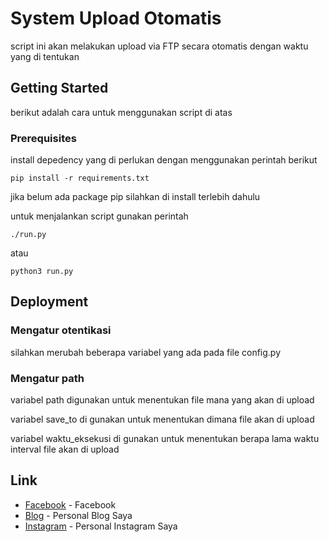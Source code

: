 # System Upload Otomatis

script ini akan melakukan upload via FTP secara otomatis dengan waktu yang di tentukan

## Getting Started

berikut adalah cara untuk menggunakan script di atas

### Prerequisites

install depedency yang di perlukan dengan menggunakan perintah berikut

```
pip install -r requirements.txt
```

jika belum ada package pip silahkan di install terlebih dahulu

untuk menjalankan script gunakan perintah

```
./run.py
```

atau

```
python3 run.py
```

## Deployment

### Mengatur otentikasi

silahkan merubah beberapa variabel yang ada pada file config.py

### Mengatur path

variabel path digunakan untuk menentukan file mana yang akan di upload

variabel save_to di gunakan untuk menentukan dimana file akan di upload

variabel waktu_eksekusi di gunakan untuk menentukan berapa lama waktu interval file akan di upload

## Link

* [Facebook](https://www.facebook.com/arsalan.diponegoro.7) - Facebook
* [Blog](https://blog.tripoloski.ccug.gunadarma.ac.id/) - Personal Blog Saya
* [Instagram](https://www.instagram.com/thegreat_arsalan/) - Personal Instagram Saya

